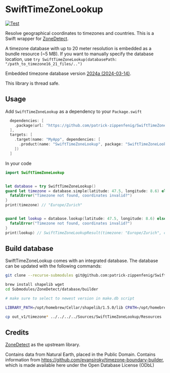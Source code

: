 # SwiftTimeZoneLookup

[![Test](https://github.com/patrick-zippenfenig/SwiftTimeZoneLookup/actions/workflows/test.yml/badge.svg)](https://github.com/patrick-zippenfenig/SwiftTimeZoneLookup/actions/workflows/test.yml)

Resolve geographical coordinates to timezones and countries. This is a Swift wrapper for [ZoneDetect](https://github.com/BertoldVdb/ZoneDetect). 

A timezone database with up to 20 meter resolution is embedded as a bundle resource (~5 MB). If you want to manually specify the database location, use `try SwiftTimeZoneLookup(databasePath: "/path_to_timezone16_21_files/..")`

Embedded timezone database version [2024a (2024-03-14)](https://github.com/evansiroky/timezone-boundary-builder/releases/tag/2024a).

This library is thread safe.

## Usage
Add `SwiftTimeZoneLookup` as a dependency to your `Package.swift`

```swift
  dependencies: [
    .package(url: "https://github.com/patrick-zippenfenig/SwiftTimeZoneLookup.git", from: "1.0.0")
  ],
  targets: [
    .target(name: "MyApp", dependencies: [
      .product(name: "SwiftTimeZoneLookup", package: "SwiftTimeZoneLookup"),
    ])
  ]
```

In your code

```swift
import SwiftTimeZoneLookup


let database = try SwiftTimeZoneLookup()
guard let timezone = database.simple(latitude: 47.5, longitude: 8.6) else {
  fatalError("Timezone not found, coordinates invalid?")
}
print(timezone) // "Europe/Zurich"


guard let lookup = database.lookup(latitude: 47.5, longitude: 8.6) else {
  fatalError("Timezone not found, coordinates invalid?")
}
print(lookup) // SwiftTimeZoneLookupResult(timezone: "Europe/Zurich", countryName: Optional("Switzerland"), countryAlpha2: Optional("CH"))

```

## Build database
SwiftTimeZoneLookup comes with an integrated database. The database can be updated with the following commands:

```bash
git clone --recurse-submodules git@github.com:patrick-zippenfenig/SwiftTimeZoneLookup.git

brew install shapelib wget
cd Submodules/ZoneDetect/database/builder

# make sure to select to newest version in make.db script

LIBRARY_PATH=/opt/homebrew/Cellar/shapelib/1.5.0/lib CPATH=/opt/homebrew/Cellar/shapelib/1.5.0/include ./makedb.sh

cp out_v1/timezone* ../../../../Sources/SwiftTimeZoneLookup/Resources

```

## Credits
[ZoneDetect](https://github.com/BertoldVdb/ZoneDetect) as the upstream library.

Contains data from Natural Earth, placed in the Public Domain. Contains information from https://github.com/evansiroky/timezone-boundary-builder, which is made available here under the Open Database License (ODbL)